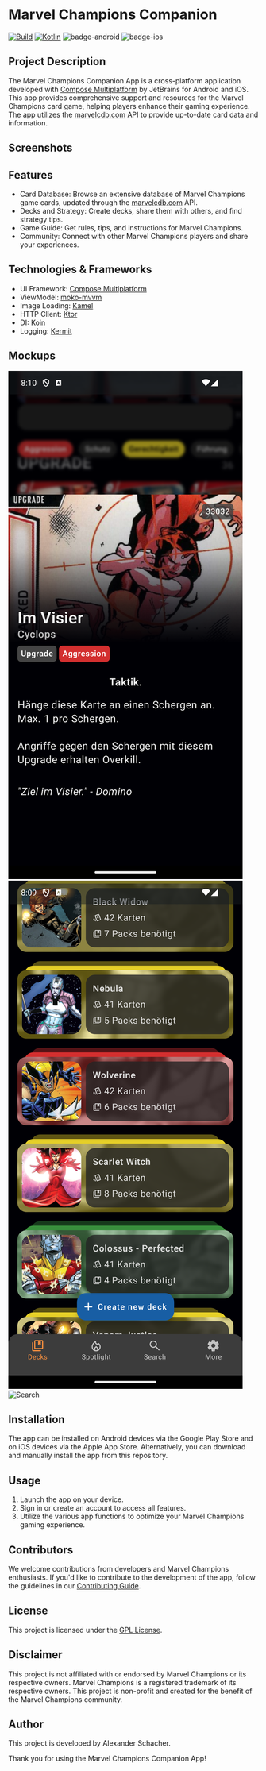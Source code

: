 # Marvel Champions Companion

[![Build](https://github.com/schachi5000/marvel-champions-companion/actions/workflows/build.yml/badge.svg)](https://github.com/schachi5000/marvel-champions-companion/actions/workflows/build.yml)
[![Kotlin](https://img.shields.io/badge/Kotlin-1.9.22-blue.svg?style=flat&logo=kotlin)](https://kotlinlang.org)
![badge-android](http://img.shields.io/badge/platform-android-6EDB8D.svg?style=flat)
![badge-ios](http://img.shields.io/badge/platform-ios-CDCDCD.svg?style=flat)

## Project Description

The Marvel Champions Companion App is a cross-platform application developed
with [Compose Multiplatform](https://github.com/JetBrains/compose-multiplatform) by JetBrains for
Android and iOS. This app provides comprehensive support and resources for the Marvel Champions card
game, helping players enhance their gaming experience. The app utilizes
the [marvelcdb.com](https://marvelcdb.com) API to provide up-to-date card data and information.

## Screenshots

## Features

- Card Database: Browse an extensive database of Marvel Champions game cards, updated through
  the [marvelcdb.com](https://marvelcdb.com/api/) API.
- Decks and Strategy: Create decks, share them with others, and find strategy tips.
- Game Guide: Get rules, tips, and instructions for Marvel Champions.
- Community: Connect with other Marvel Champions players and share your experiences.

## Technologies & Frameworks

- UI Framework: [Compose Multiplatform](https://www.jetbrains.com/lp/compose-multiplatform/)
- ViewModel: [moko-mvvm](https://github.com/icerockdev/moko-mvvm)
- Image Loading: [Kamel](https://github.com/Kamel-Media/Kamel)
- HTTP Client: [Ktor](https://ktor.io/docs/getting-started-ktor-client-multiplatform-mobile.html)
- DI: [Koin](https://insert-koin.io/docs/reference/koin-mp/kmp)
- Logging: [Kermit](https://github.com/touchlab/Kermit)

## Mockups

![Card Screen](docs/screenshots/card_view.png)
![Deck Screen](docs/screenshots/my_decks.png)
![Search](docs/screenshots/search.png)

## Installation
The app can be installed on Android devices via the Google Play Store and on iOS devices via the Apple App Store. Alternatively, you can download and manually install the app from this repository.

## Usage
1. Launch the app on your device.
2. Sign in or create an account to access all features.
3. Utilize the various app functions to optimize your Marvel Champions gaming experience.

## Contributors
We welcome contributions from developers and Marvel Champions enthusiasts. 
If you'd like to contribute to the development of the app, follow the guidelines in our [Contributing Guide](CONTRIBUTING.md).

## License
This project is licensed under the [GPL License](LICENSE.txt).

## Disclaimer
This project is not affiliated with or endorsed by Marvel Champions or its respective owners. Marvel Champions is a registered trademark of its respective owners. This project is non-profit and created for the benefit of the Marvel Champions community.

## Author
This project is developed by Alexander Schacher.

Thank you for using the Marvel Champions Companion App!
